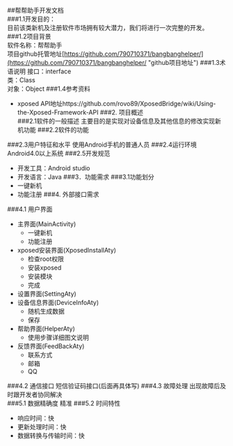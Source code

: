 ##帮帮助手开发文档  
###1.1开发目的：  
目前该类新机及注册软件市场拥有较大潜力，我们将进行一次完整的开发。
###1.2项目背景  
软件名称：帮帮助手  
项目github托管地址[https://github.com/790710371/bangbanghelper/](https://github.com/790710371/bangbanghelper/ "github项目地址")
###1.3术语说明
接口：interface  
类：Class  
对象：Object
###1.4参考资料
- xposed API地址https://github.com/rovo89/XposedBridge/wiki/Using-the-Xposed-Framework-API
###2. 项目概述  
###2.1软件的一般描述
主要目的是实现对设备信息及其他信息的修改实现新机功能
###2.2软件的功能  

###2.3用户特征和水平
使用Android手机的普通人员
###2.4运行环境  
Android4.0以上系统
###2.5开发规范
- 开发工具：Android studio
- 开发语言：Java
###3．功能需求
###3.1功能划分
- 一键新机
- 功能注册
###4. 外部接口需求
 
###4.1 用户界面
- 主界面(MainActivity)
	- 一键新机
	- 功能注册
- xposed安装界面(XposedInstallAty)
	- 检查root权限
	- 安装xposed
	- 安装模块
	- 完成
- 设置界面(SettingAty)
- 设备信息界面(DeviceInfoAty)
	- 随机生成数据
	- 保存
- 帮助界面(HelperAty)
	- 使用步骤详细图文说明
- 反馈界面(FeedBackAty)
	- 联系方式
	- 邮箱
	- QQ


###4.2 通信接口
短信验证码接口(后面再具体写)
###4.3 故障处理
出现故障后及时跟开发者协同解决  
###5.1 数据精确度
精准
###5.2 时间特性
- 响应时间：快
- 更新处理时间：快
- 数据转换与传输时间：快